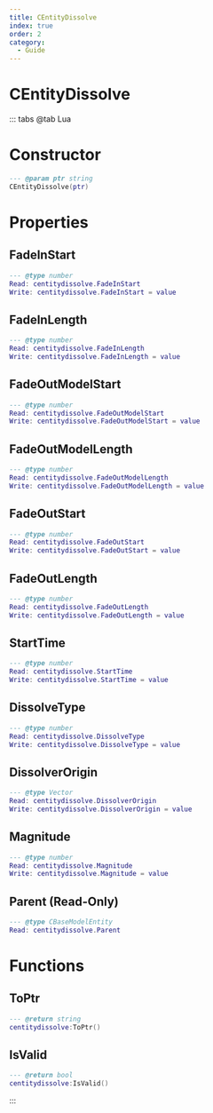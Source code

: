 ```yaml
---
title: CEntityDissolve
index: true
order: 2
category:
  - Guide
---
```


# CEntityDissolve

::: tabs
@tab Lua
# Constructor
```lua
--- @param ptr string
CEntityDissolve(ptr)
```
# Properties
## FadeInStart 
```lua
--- @type number
Read: centitydissolve.FadeInStart
Write: centitydissolve.FadeInStart = value
```
## FadeInLength 
```lua
--- @type number
Read: centitydissolve.FadeInLength
Write: centitydissolve.FadeInLength = value
```
## FadeOutModelStart 
```lua
--- @type number
Read: centitydissolve.FadeOutModelStart
Write: centitydissolve.FadeOutModelStart = value
```
## FadeOutModelLength 
```lua
--- @type number
Read: centitydissolve.FadeOutModelLength
Write: centitydissolve.FadeOutModelLength = value
```
## FadeOutStart 
```lua
--- @type number
Read: centitydissolve.FadeOutStart
Write: centitydissolve.FadeOutStart = value
```
## FadeOutLength 
```lua
--- @type number
Read: centitydissolve.FadeOutLength
Write: centitydissolve.FadeOutLength = value
```
## StartTime 
```lua
--- @type number
Read: centitydissolve.StartTime
Write: centitydissolve.StartTime = value
```
## DissolveType 
```lua
--- @type number
Read: centitydissolve.DissolveType
Write: centitydissolve.DissolveType = value
```
## DissolverOrigin 
```lua
--- @type Vector
Read: centitydissolve.DissolverOrigin
Write: centitydissolve.DissolverOrigin = value
```
## Magnitude 
```lua
--- @type number
Read: centitydissolve.Magnitude
Write: centitydissolve.Magnitude = value
```
## Parent (Read-Only)
```lua
--- @type CBaseModelEntity
Read: centitydissolve.Parent
```
# Functions
## ToPtr
```lua
--- @return string
centitydissolve:ToPtr()
```
## IsValid
```lua
--- @return bool
centitydissolve:IsValid()
```

:::